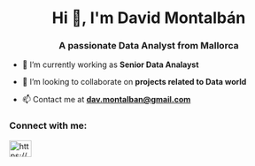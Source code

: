 <h1 align="center">Hi 👋, I'm David Montalbán</h1>
<h3 align="center">A passionate Data Analyst from Mallorca</h3>

- 🔭 I’m currently working as **Senior Data Analayst**

- 👯 I’m looking to collaborate on **projects related to Data world**

- 📫 Contact me at **dav.montalban@gmail.com**

<h3 align="left">Connect with me:</h3>
<p align="left">
<a href="https://linkedin.com/in/https://www.linkedin.com/in/david-montalb%c3%a1n-290584185/" target="blank"><img align="center" src="https://raw.githubusercontent.com/rahuldkjain/github-profile-readme-generator/master/src/images/icons/Social/linked-in-alt.svg" alt="https://www.linkedin.com/in/david-montalb%c3%a1n-290584185/" height="30" width="40" /></a>
</p>

